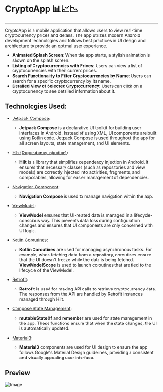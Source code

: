 # CryptoApp 📊📈📉
------------
CryptoApp is a mobile application that allows users to view real-time cryptocurrency prices and details. The app utilizes modern Android development technologies and follows best practices in UI design and architecture to provide an optimal user experience.

- **Animated Splash Screen**: When the app starts, a stylish animation is shown on the splash screen.
- **Listing of Cryptocurrencies with Prices**: Users can view a list of cryptocurrencies with their current prices.
- **Search Functionality to Filter Cryptocurrencies by Name**: Users can search for a specific cryptocurrency by its name.
- **Detailed View of Selected Cryptocurrency**: Users can click on a cryptocurrency to see detailed information about it.

## Technologies Used:

- [Jetpack Compose](https://developer.android.com/jetpack/compose): 
   - **Jetpack Compose** is a declarative UI toolkit for building user interfaces in Android. Instead of using XML, UI components are built using Kotlin code. Jetpack Compose is used throughout the app for all screen layouts, state management, and UI elements.

- [Hilt (Dependency Injection)](https://developer.android.com/training/dependency-injection/hilt-jetpack): 
   - **Hilt** is a library that simplifies dependency injection in Android. It ensures that necessary classes (such as repositories and view models) are correctly injected into activities, fragments, and composables, allowing for easier management of dependencies.

- [Navigation Component](https://developer.android.com/guide/navigation): 
   - **Navigation Compose** is used to manage navigation within the app.

- [ViewModel](https://developer.android.com/topic/libraries/architecture/viewmodel): 
   - **ViewModel** ensures that UI-related data is managed in a lifecycle-conscious way. This prevents data loss during configuration changes and ensures that UI components are only concerned with UI logic.

- [Kotlin Coroutines](https://kotlinlang.org/docs/coroutines-overview.html): 
   - **Kotlin Coroutines** are used for managing asynchronous tasks. For example, when fetching data from a repository, coroutines ensure that the UI doesn't freeze while the data is being fetched. **ViewModelScope** is used to launch coroutines that are tied to the lifecycle of the ViewModel.

- [Retrofit](https://square.github.io/retrofit/): 
   - **Retrofit** is used for making API calls to retrieve cryptocurrency data. The responses from the API are handled by Retrofit instances managed through Hilt.

- [Compose State Management](https://developer.android.com/jetpack/compose/state): 
   - **mutableStateOf** and **remember** are used for state management in the app. These functions ensure that when the state changes, the UI is automatically updated.

- [Material3](https://developer.android.com/jetpack/compose/material3): 
   - **Material3** components are used for UI design to ensure the app follows Google's Material Design guidelines, providing a consistent and visually appealing user interface.

## Preview 

![Image](https://github.com/user-attachments/assets/838912f3-a4b0-433c-b863-c3600e84ad19)
